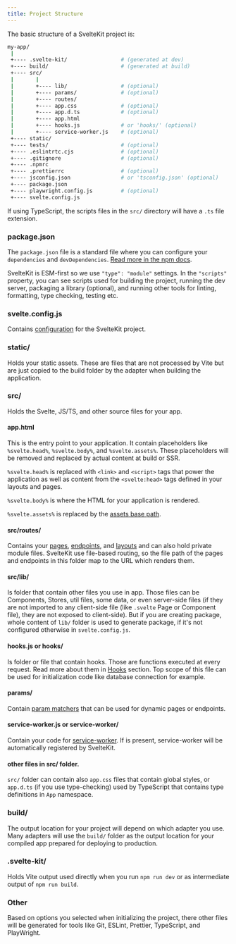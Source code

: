 ```yaml
---
title: Project Structure
---
```


The basic structure of a SvelteKit project is:

```sh
my-app/
 |
 +---- .svelte-kit/                 # (generated at dev)
 +---- build/                       # (generated at build)
 +---- src/
 |       |
 |       +---- lib/                 # (optional)
 |       +---- params/              # (optional)
 |       +---- routes/
 |       +---- app.css              # (optional)
 |       +---- app.d.ts             # (optional)
 |       +---- app.html
 |       +---- hooks.js             # or 'hooks/' (optional)
 |       +---- service-worker.js    # (optional)
 +---- static/
 +---- tests/                       # (optional)
 +---- .eslintrtc.cjs               # (optional)
 +---- .gitignore                   # (optional)
 +---- .npmrc
 +---- .prettierrc                  # (optional)
 +---- jsconfig.json                # or 'tsconfig.json' (optional)
 +---- package.json
 +---- playwright.config.js         # (optional)
 +---- svelte.config.js
```

If using TypeScript, the scripts files in the `src/` directory will have a `.ts` file extension.

### package.json

The `package.json` file is a standard file where you can configure your `dependencies` and `devDependencies`. [Read more in the npm docs](https://docs.npmjs.com/cli/v7/configuring-npm/package-json).

SvelteKit is ESM-first so we use `"type": "module"` settings. In the `"scripts"` property, you can see scripts used for building the project, running the dev server, packaging a library (optional), and running other tools for linting, formatting, type checking, testing etc.

### svelte.config.js

Contains [configuration](configuration) for the SvelteKit project.

### static/

Holds your static assets. These are files that are not processed by Vite but are just copied to the build folder by the adapter when building the application.

### src/

Holds the Svelte, JS/TS, and other source files for your app.

#### app.html

This is the entry point to your application. It contain placeholders like `%svelte.head%`, `%svelte.body%`, and `%svelte.assets%`. These placeholders will be removed and replaced by actual content at build or SSR.

`%svelte.head%` is replaced with `<link>` and `<script>` tags that power the application as well as content from the `<svelte:head>` tags defined in your layouts and pages.

`%svelte.body%` is where the HTML for your application is rendered.

`%svelte.assets%` is replaced by the [assets base path](configuration#paths).

#### src/routes/

Contains your [pages](routing#pages), [endpoints](routing#endpoints), and [layouts](layouts) and can also hold private module files. SvelteKit use file-based routing, so the file path of the pages and endpoints in this folder map to the URL which renders them.

#### src/lib/

Is folder that contain other files you use in app. Those files can be Components, Stores, util files, some data, or even server-side files (if they are not imported to any client-side file (like `.svelte` Page or Component file), they are not exposed to client-side). But if you are creating package, whole content of `lib/` folder is used to generate package, if it's not configured otherwise in `svelte.config.js`.

#### hooks.js or hooks/

Is folder or file that contain hooks. Those are functions executed at every request. Read more about them in [Hooks](hooks) section. Top scope of this file can be used for initialization code like database connection for example.

#### params/

Contain [param matchers](routing#advanced-routing-matching) that can be used for dynamic pages or endpoints.

#### service-worker.js or service-worker/

Contain your code for [service-worker](service-workers). If is present, service-worker will be automatically registered by SvelteKit.

#### other files in src/ folder.

`src/` folder can contain also `app.css` files that contain global styles, or `app.d.ts` (if you use type-checking) used by TypeScript that contains type definitions in `App` namespace.

### build/

The output location for your project will depend on which adapter you use. Many adapters will use the `build/` folder as the output location for your compiled app prepared for deploying to production.

### .svelte-kit/

Holds Vite output used directly when you run `npm run dev` or as intermediate output of `npm run build`.

### Other

Based on options you selected when initializing the project, there other files will be generated for tools like Git, ESLint, Prettier, TypeScript, and PlayWright.
